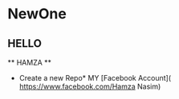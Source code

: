 # NewOne

## HELLO 
** HAMZA **
* Create a new Repo*
MY [Facebook Account]( https://www.facebook.com/Hamza Nasim)
